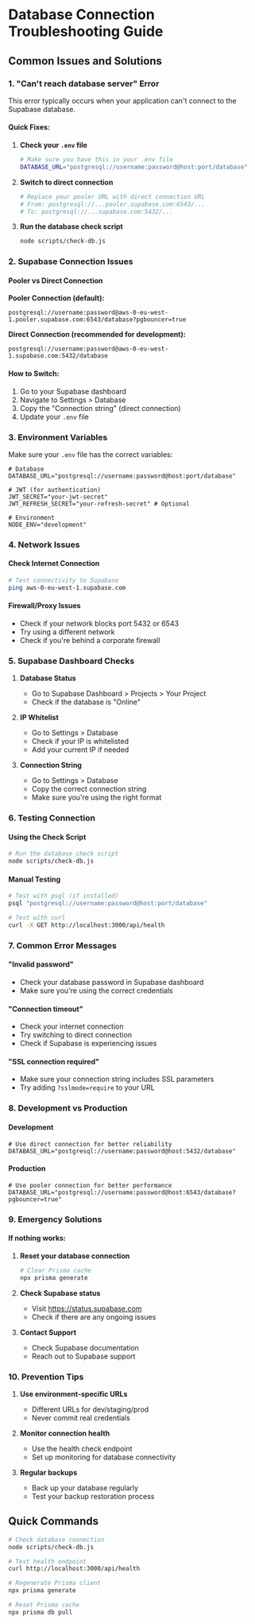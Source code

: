 # Database Connection Troubleshooting Guide

## Common Issues and Solutions

### 1. "Can't reach database server" Error

This error typically occurs when your application can't connect to the Supabase database.

#### Quick Fixes:

1. **Check your `.env` file**
   ```bash
   # Make sure you have this in your .env file
   DATABASE_URL="postgresql://username:password@host:port/database"
   ```

2. **Switch to direct connection**
   ```bash
   # Replace your pooler URL with direct connection URL
   # From: postgresql://...pooler.supabase.com:6543/...
   # To: postgresql://...supabase.com:5432/...
   ```

3. **Run the database check script**
   ```bash
   node scripts/check-db.js
   ```

### 2. Supabase Connection Issues

#### Pooler vs Direct Connection

**Pooler Connection (default):**
```
postgresql://username:password@aws-0-eu-west-1.pooler.supabase.com:6543/database?pgbouncer=true
```

**Direct Connection (recommended for development):**
```
postgresql://username:password@aws-0-eu-west-1.supabase.com:5432/database
```

#### How to Switch:

1. Go to your Supabase dashboard
2. Navigate to Settings > Database
3. Copy the "Connection string" (direct connection)
4. Update your `.env` file

### 3. Environment Variables

Make sure your `.env` file has the correct variables:

```env
# Database
DATABASE_URL="postgresql://username:password@host:port/database"

# JWT (for authentication)
JWT_SECRET="your-jwt-secret"
JWT_REFRESH_SECRET="your-refresh-secret" # Optional

# Environment
NODE_ENV="development"
```

### 4. Network Issues

#### Check Internet Connection
```bash
# Test connectivity to Supabase
ping aws-0-eu-west-1.supabase.com
```

#### Firewall/Proxy Issues
- Check if your network blocks port 5432 or 6543
- Try using a different network
- Check if you're behind a corporate firewall

### 5. Supabase Dashboard Checks

1. **Database Status**
   - Go to Supabase Dashboard > Projects > Your Project
   - Check if the database is "Online"

2. **IP Whitelist**
   - Go to Settings > Database
   - Check if your IP is whitelisted
   - Add your current IP if needed

3. **Connection String**
   - Go to Settings > Database
   - Copy the correct connection string
   - Make sure you're using the right format

### 6. Testing Connection

#### Using the Check Script
```bash
# Run the database check script
node scripts/check-db.js
```

#### Manual Testing
```bash
# Test with psql (if installed)
psql "postgresql://username:password@host:port/database"

# Test with curl
curl -X GET http://localhost:3000/api/health
```

### 7. Common Error Messages

#### "Invalid password"
- Check your database password in Supabase dashboard
- Make sure you're using the correct credentials

#### "Connection timeout"
- Check your internet connection
- Try switching to direct connection
- Check if Supabase is experiencing issues

#### "SSL connection required"
- Make sure your connection string includes SSL parameters
- Try adding `?sslmode=require` to your URL

### 8. Development vs Production

#### Development
```env
# Use direct connection for better reliability
DATABASE_URL="postgresql://username:password@host:5432/database"
```

#### Production
```env
# Use pooler connection for better performance
DATABASE_URL="postgresql://username:password@host:6543/database?pgbouncer=true"
```

### 9. Emergency Solutions

#### If nothing works:

1. **Reset your database connection**
   ```bash
   # Clear Prisma cache
   npx prisma generate
   ```

2. **Check Supabase status**
   - Visit https://status.supabase.com
   - Check if there are any ongoing issues

3. **Contact Support**
   - Check Supabase documentation
   - Reach out to Supabase support

### 10. Prevention Tips

1. **Use environment-specific URLs**
   - Different URLs for dev/staging/prod
   - Never commit real credentials

2. **Monitor connection health**
   - Use the health check endpoint
   - Set up monitoring for database connectivity

3. **Regular backups**
   - Back up your database regularly
   - Test your backup restoration process

## Quick Commands

```bash
# Check database connection
node scripts/check-db.js

# Test health endpoint
curl http://localhost:3000/api/health

# Regenerate Prisma client
npx prisma generate

# Reset Prisma cache
npx prisma db pull
``` 